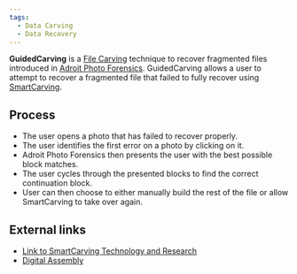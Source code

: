 ```yaml
---
tags:
  - Data Carving 
  - Data Recovery 
---
```

**GuidedCarving** is a [File Carving](file_carving.md) technique
to recover fragmented files introduced in [Adroit Photo
Forensics](adroit_photo_forensics.md). GuidedCarving allows a
user to attempt to recover a fragmented file that failed to fully
recover using [SmartCarving](file_carving_smartcarving.md).

## Process

* The user opens a photo that has failed to recover properly.
* The user identifies the first error on a photo by clicking on it.
* Adroit Photo Forensics then presents the user with the best possible block
  matches.
* The user cycles through the presented blocks to find the correct continuation
  block.
* User can then choose to either manually build the rest of the file or allow
  SmartCarving to take over again.

## External links

* [Link to SmartCarving Technology and Research](https://www.werecoverdata.com/technology/)
* [Digital Assembly](https://www.werecoverdata.com)
